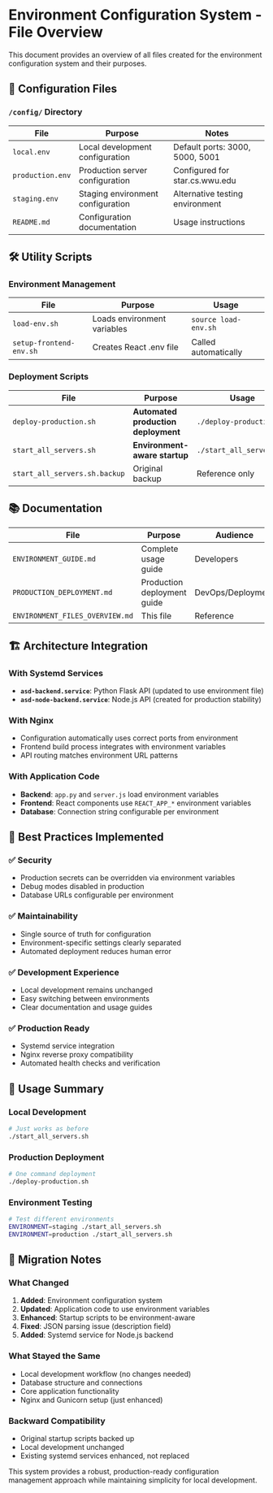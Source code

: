 # Environment Configuration System - File Overview

This document provides an overview of all files created for the environment configuration system and their purposes.

## 📁 Configuration Files

### `/config/` Directory
| File | Purpose | Notes |
|------|---------|-------|
| `local.env` | Local development configuration | Default ports: 3000, 5000, 5001 |
| `production.env` | Production server configuration | Configured for star.cs.wwu.edu |
| `staging.env` | Staging environment configuration | Alternative testing environment |
| `README.md` | Configuration documentation | Usage instructions |

## 🛠️ Utility Scripts

### Environment Management
| File | Purpose | Usage |
|------|---------|-------|
| `load-env.sh` | Loads environment variables | `source load-env.sh` |
| `setup-frontend-env.sh` | Creates React .env file | Called automatically |

### Deployment Scripts  
| File | Purpose | Usage |
|------|---------|-------|
| `deploy-production.sh` | **Automated production deployment** | `./deploy-production.sh` |
| `start_all_servers.sh` | **Environment-aware startup** | `./start_all_servers.sh` |
| `start_all_servers.sh.backup` | Original backup | Reference only |

## 📚 Documentation

| File | Purpose | Audience |
|------|---------|----------|
| `ENVIRONMENT_GUIDE.md` | Complete usage guide | Developers |
| `PRODUCTION_DEPLOYMENT.md` | Production deployment guide | DevOps/Deployment |
| `ENVIRONMENT_FILES_OVERVIEW.md` | This file | Reference |

## 🏗️ Architecture Integration

### With Systemd Services
- **`asd-backend.service`**: Python Flask API (updated to use environment file)
- **`asd-node-backend.service`**: Node.js API (created for production stability)

### With Nginx
- Configuration automatically uses correct ports from environment
- Frontend build process integrates with environment variables
- API routing matches environment URL patterns

### With Application Code
- **Backend**: `app.py` and `server.js` load environment variables
- **Frontend**: React components use `REACT_APP_*` environment variables
- **Database**: Connection string configurable per environment

## 🎯 Best Practices Implemented

### ✅ Security
- Production secrets can be overridden via environment variables
- Debug modes disabled in production
- Database URLs configurable per environment

### ✅ Maintainability  
- Single source of truth for configuration
- Environment-specific settings clearly separated
- Automated deployment reduces human error

### ✅ Development Experience
- Local development remains unchanged
- Easy switching between environments  
- Clear documentation and usage guides

### ✅ Production Ready
- Systemd service integration
- Nginx reverse proxy compatibility
- Automated health checks and verification

## 🚀 Usage Summary

### Local Development
```bash
# Just works as before
./start_all_servers.sh
```

### Production Deployment  
```bash
# One command deployment
./deploy-production.sh
```

### Environment Testing
```bash
# Test different environments
ENVIRONMENT=staging ./start_all_servers.sh
ENVIRONMENT=production ./start_all_servers.sh
```

## 🔄 Migration Notes

### What Changed
1. **Added**: Environment configuration system
2. **Updated**: Application code to use environment variables  
3. **Enhanced**: Startup scripts to be environment-aware
4. **Fixed**: JSON parsing issue (description field)
5. **Added**: Systemd service for Node.js backend

### What Stayed the Same
- Local development workflow (no changes needed)
- Database structure and connections
- Core application functionality
- Nginx and Gunicorn setup (just enhanced)

### Backward Compatibility
- Original startup scripts backed up
- Local development unchanged
- Existing systemd services enhanced, not replaced

This system provides a robust, production-ready configuration management approach while maintaining simplicity for local development.